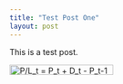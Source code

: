 ```yaml
---
title: "Test Post One"
layout: post
---
```


This is a test post.

<img src="http://www.sciweavers.org/tex2img.php?eq=P%2FL_t%20%3D%20P_t%20%2B%20D_t%20-%20P_t-1&bc=White&fc=Black&im=jpg&fs=12&ff=arev&edit=0" align="center" border="0" alt="P/L_t = P_t + D_t - P_t-1" width="182" height="18" />

